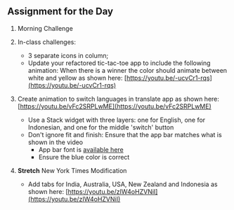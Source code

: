 ## Assignment for the Day
1. Morning Challenge 

2. In-class challenges: 
    - 3 separate icons in column; 
    - Update your refactored tic-tac-toe app to include the following animation: When there is a winner the color should animate between white and yellow as shown here:
    [https://youtu.be/-ucvCr1-rqs](https://youtu.be/-ucvCr1-rqs)
    
3. Create animation to switch languages in translate app as shown here:
    [https://youtu.be/vFc2SRPLwME](https://youtu.be/vFc2SRPLwME)
    - Use a Stack widget with three layers: one for English, one for Indonesian, 
        and one for the middle 'switch' button 
    - Don't ignore fit and finish: Ensure that the app bar matches what is shown in the video
      - App bar font is [available here](https://befonts.com/product-sans-font.html)
      - Ensure the blue color is correct 
  
 
4.  **Stretch** New York Times Modification 
    - Add tabs for India, Australia, USA, New Zealand and Indonesia as shown here:
    [https://youtu.be/zIW4oHZVNiI](https://youtu.be/zIW4oHZVNiI)
    
    
    
    